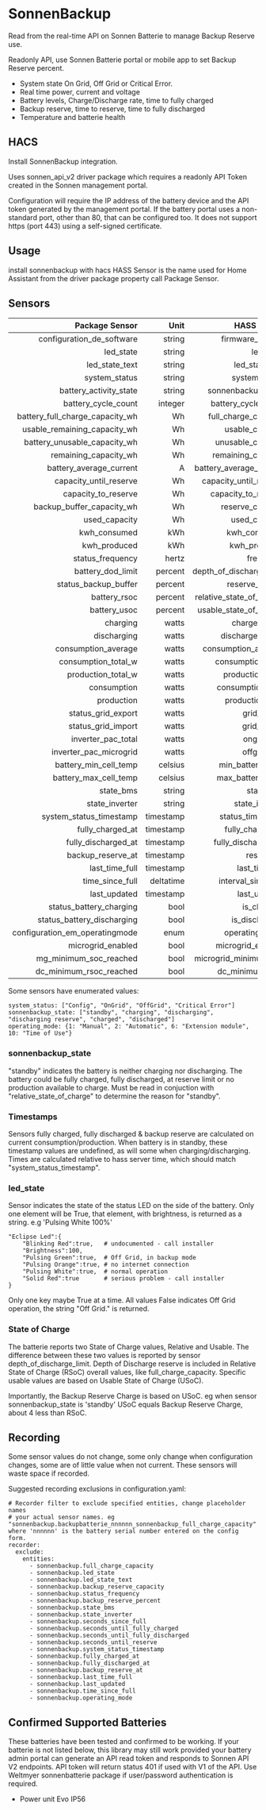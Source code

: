 # SonnenBackup

Read from the real-time API on Sonnen Batterie to manage Backup Reserve use.

Readonly API, use Sonnen Batterie portal or mobile app to set Backup Reserve percent.

* System state On Grid, Off Grid or Critical Error.
* Real time power, current and voltage
* Battery levels, Charge/Discharge rate, time to fully charged
* Backup reserve, time to reserve, time to fully discharged
* Temperature and batterie health


## HACS

Install SonnenBackup integration.

Uses sonnen_api_v2 driver package which requires a readonly API Token created in the
Sonnen management portal.

Configuration will require the IP address of the battery device and the API token generated by the management portal.
If the battery portal uses a non-standard port, other than 80, that can be configured too.
It does not support https (port 443) using a self-signed certificate.

## Usage

install sonnenbackup with hacs
HASS Sensor is the name used for Home Assistant from the driver package property call Package Sensor.

## Sensors

| Package Sensor                | Unit  | HASS sensor        |
|------------------------------:|------:|-------------------:|
|configuration_de_software|string|firmware_version|
|led_state|string|led_state|
|led_state_text|string|led_state_text|
|system_status|string|system_status|
|battery_activity_state|string|sonnenbackup_state|
|battery_cycle_count|integer|battery_cycle_count|
|battery_full_charge_capacity_wh|Wh|full_charge_capacity|
|usable_remaining_capacity_wh|Wh|usable_capacity|
|battery_unusable_capacity_wh|Wh|unusable_capacity|
|remaining_capacity_wh|Wh|remaining_capacity|
|battery_average_current|A|battery_average_current|
|capacity_until_reserve|Wh|capacity_until_reserve|
|capacity_to_reserve|Wh|capacity_to_reserve|
|backup_buffer_capacity_wh|Wh|reserve_capacity|
|used_capacity|Wh|used_capacity|
|kwh_consumed|kWh|kwh_consumed|
|kwh_produced|kWh|kwh_produced|
|status_frequency|hertz|frequency|
|battery_dod_limit|percent|depth_of_discharge_limit|
|status_backup_buffer|percent|reserve_charge|
|battery_rsoc|percent|relative_state_of_charge|
|battery_usoc|percent|usable_state_of_charge|
|charging|watts|charge_power|
|discharging|watts|discharge_power|
|consumption_average |watts|consumption_average|
|consumption_total_w|watts|consumption_daily|
|production_total_w|watts|production_daily|
|consumption|watts|consumption_now|
|production|watts|production_now|
|status_grid_export|watts|grid_export|
|status_grid_import|watts|grid_import|
|inverter_pac_total|watts|ongrid_pac|
|inverter_pac_microgrid|watts|offgrid_pac|
|battery_min_cell_temp|celsius|min_battery_temp|
|battery_max_cell_temp|celsius|max_battery_temp|
|state_bms|string|state_bms|
|state_inverter|string|state_inverter|
|system_status_timestamp|timestamp|status_timestamp|
|fully_charged_at|timestamp|fully_charged_at|
|fully_discharged_at|timestamp|fully_discharged_at|
|backup_reserve_at|timestamp|reserve_at|
|last_time_full|timestamp|last_time_full|
|time_since_full|deltatime|interval_since_full|
|last_updated|timestamp|last_updated|
|status_battery_charging|bool|is_charging|
|status_battery_discharging|bool|is_discharging|
|configuration_em_operatingmode|enum|operating_mode|
|microgrid_enabled|bool|microgrid_enabled|
|mg_minimum_soc_reached|bool|microgrid_minimum_soc|
|dc_minimum_rsoc_reached|bool|dc_minimum_rsoc|


Some sensors have enumerated values:

```
system_status: ["Config", "OnGrid", "OffGrid", "Critical Error"]
sonnenbackup_state: ["standby", "charging", "discharging", "discharging reserve", "charged", "discharged"]
operating_mode: {1: "Manual", 2: "Automatic", 6: "Extension module", 10: "Time of Use"}
```

### sonnenbackup_state
"standby" indicates the battery is neither charging nor discharging.
The battery could be fully charged, fully discharged, at reserve limit or no production available to charge.
Must be read in conjuction with "relative_state_of_charge" to determine the reason for "standby".

### Timestamps
Sensors fully charged, fully discharged & backup reserve are calculated on current consumption/production.
When battery is in standby, these timestamp values are undefined, as will some when charging/discharging.
Times are calculated relative to hass server time, which should match "system_status_timestamp".

### led_state
Sensor indicates the state of the status LED on the side of the battery.
Only one element will be True, that element, with brightness, is returned as a string.
e.g 'Pulsing White 100%'
```
"Eclipse Led":{
    "Blinking Red":true,   # undocumented - call installer
    "Brightness":100,
    "Pulsing Green":true,  # Off Grid, in backup mode
    "Pulsing Orange":true, # no internet connection
    "Pulsing White":true,  # normal operation
    "Solid Red":true       # serious problem - call installer
}
```
Only one key maybe True at a time. All values False indicates Off Grid operation, the string "Off Grid." is returned.

### State of Charge
The batterie reports two State of Charge values, Relative and Usable. The difference between these two values is reported by
sensor depth_of_discharge_limit. Depth of Discharge reserve is included in Relative State of Charge (RSoC) overall values, like full_charge_capacity. Specific usable values are based on Usable State of Charge (USoC).

Importantly, the Backup Reserve Charge is based on USoC. eg when sensor sonnenbackup_state is 'standby' USoC equals Backup Reserve Charge, about 4 less than RSoC.

## Recording
Some sensor values do not change, some only change when configuration changes, some are of little value when not current. These sensors will waste space if recorded.

Suggested recording exclusions in configuration.yaml:
```
# Recorder filter to exclude specified entities, change placeholder names
# your actual sensor names. eg "sonnenbackup.backupbatterie_nnnnnn_sonnenbackup_full_charge_capacity"
where 'nnnnnn' is the battery serial number entered on the config form.
recorder:
  exclude:
    entities:
      - sonnenbackup.full_charge_capacity
      - sonnenbackup.led_state
      - sonnenbackup.led_state_text
      - sonnenbackup.backup_reserve_capacity
      - sonnenbackup.status_frequency
      - sonnenbackup.backup_reserve_percent
      - sonnenbackup.state_bms
      - sonnenbackup.state_inverter
      - sonnenbackup.seconds_since_full
      - sonnenbackup.seconds_until_fully_charged
      - sonnenbackup.seconds_until_fully_discharged
      - sonnenbackup.seconds_until_reserve
      - sonnenbackup.system_status_timestamp
      - sonnenbackup.fully_charged_at
      - sonnenbackup.fully_discharged_at
      - sonnenbackup.backup_reserve_at
      - sonnenbackup.last_time_full
      - sonnenbackup.last_updated
      - sonnenbackup.time_since_full
      - sonnenbackup.operating_mode
```

## Confirmed Supported Batteries

These batteries have been tested and confirmed to be working. If your batterie is not listed below, this library may still work provided your battery admin portal can generate an API read token and responds to Sonnen API V2 endpoints.
API token will return status 401 if used with V1 of the API. Use Weltmyer sonnenbatterie package if user/password authentication is required.

* Power unit Evo IP56
